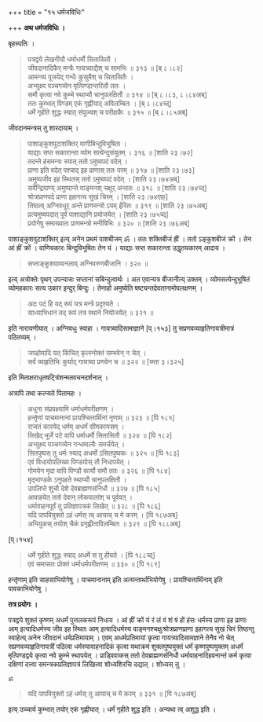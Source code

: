 +++
title = "१५ धर्मजविधिः"

+++
**अथ धर्मजविधिः ।**

बृहस्पतिः ।


> पत्रद्वये लेखनीयौ धर्माधर्मौ सितासितौ ।  
> जीवदानादिकैर् मन्त्रैः गायत्र्याद्यैश् च सामभिः ॥ ३१३ ॥ [ब् ८।८२]  
> आमन्त्र्य पूजयेद् गन्धैः कुसुमैश् च सितासितैः ।  
> अभ्युक्ष्य पञ्चगव्येन मृत्पिण्डान्तरितौ ततः ।  
> समौ कृत्वा नवे कुम्भे स्थाप्यौ चानुपलक्षितौ ॥ ३१४ ॥ [ब् ८।८३, ८।८४अब्]  
> ततः कुम्भात् पिण्डम् एकं गृह्णीयाद् अविलम्बितः । [ब् ८।८४च्द्]  
> धर्मे गृहीते शुद्धः स्यात् संपूज्यश् च परीक्षकैः ॥ ३१५ ॥ [ब् ८।८५अब्]

जीवदानमन्त्रस् तु शारदायाम् ।


> पाशाङ्कुशपुटाशक्तिर् वाणीबिन्दुविभूषिता ।  
> याद्याः सप्त सकारान्ता व्योम सत्येन्दुसंयुतम् । ३१६ ॥ [शाति २३।७२]  
> तदन्ते हंसमन्त्रः स्यात् ततो ऽमुष्यपदं वदेत् ।  
> प्राणा इति वदेत् पश्चाद् इह प्राणास् ततः परम् ॥ ३१७ ॥ [शाति २३।७३]  
> अमुष्यजीव इह स्थितस् ततो ऽमुष्यपदं वदेत् । [शाति २३।७४अब्]  
> सर्वेन्द्रियाण्य् अमुष्यान्ते वाङ्मनश् चक्षुर् अन्ततः ॥ ३१८ ॥ [शाति २३।७४च्द्]  
> श्रोत्रघ्राणपदे प्राणा इहागत्य सुखं चिरम् । [शाति २३।७४एफ़्]  
> तिष्ठत्व् अग्निवधूर् अन्ते प्राणमन्त्रो ऽयम् ईरितः ॥ ३१९ ॥ [शाति २३।७५अब्]  
> प्रत्यमुष्यपदात् पूर्वं पाशाद्यानि प्रयोजयेत् । [शाति २३।७५च्द्]  
> प्रयोगेषु समाख्यातः प्राणमन्त्रो मनीषिभिः ॥ ३२० ॥ [शाति २३।७६अब्]

पाशाङ्कुशपुटाशक्तिर् इत्य् अनेन प्रथमं पाशबीजम् ॐ । ततः शक्तिबीजं ह्रीं । ततो ऽङ्कुशबीजं क्रों । तेन आं ह्रीं क्रों । वाणियकारः बिन्दुविभूषितः तेन यं । याद्याः सप्त सकारान्ता उद्धृतयकारम् आदाय ।


> सप्ताङ्कुशवाय्वनलाव् अग्निवरुणबीजानि । ३२० ॥

इत्य् अत्रोक्तेः पृथग् उपन्यासः सप्तानां सबिन्दुत्वार्थः । अत एवान्यत्र बीजानीत्य् उक्तम् । व्योमसत्येन्दुभूषितं व्योमहकारः सत्य उकार इन्दुर् बिन्दुः । तेनाहों अमुष्येति षष्ट्यन्तदेवतानामोपलक्षणम् ।


> अदः पदं हि यद् रूपं यत्र मन्त्रे प्रदृश्यते ।  
> साध्याभिधानं तद् रूपं तत्र स्थाने नियोजयेत् ॥ ३२१ ॥

इति नारायणीयात् । अग्निवधुः स्वाहा । गायत्र्यादिसामाज्ञाने [प्।१५३] तु सप्रणवव्याहृतिगायत्रीमात्रं पठितव्यम् ।


> जपहोमादि यत् किंचित् कृत्स्नोक्तं सम्भवेन् न चेत् ।  
> सर्वं व्याहृतिभिः कुर्याद् गायत्र्या प्रणवेन च ॥ ३२२ ॥ [य्म्ता ३।३२५]

इति मिताक्षराधृतषट्त्रिंशन्मतवचनदर्शनात् ।

अत्रापि तथा कल्प्यते पितामहः ।


> अधुना संप्रवक्ष्यामि धर्माधर्मपरीक्षणम् ।  
> हन्तृ̄णां याचमानानां प्रायश्चित्तार्थिनां नृणाम् ॥ ३२३ ॥ [पि १८१]  
> राजतं कारयेद् धर्मम् अधर्मं सीमकायसम् ।  
> लिखेद् भूर्जे पटे वापि धर्माधर्मौ सितासितौ ॥ ३२४ ॥ [पि १८२]  
> अभ्युक्ष्य पञ्चगव्येन गन्धमाल्यैः समर्चयेत् ।  
> सितपुष्पस् तु धर्मः स्याद् अधर्मो ऽसितपुष्पकः ॥ ३२५ ॥ [पि १८३]  
> एवं विधायोपलिख्य पिण्डयोस् तौ निधापयेत् ।  
> गोमयेन मृदा वापि पिण्डौ कार्यौ समौ ततः ॥ ३२६ ॥ [पि १८४]  
> मृद्भाण्डके ऽनुपहते स्थाप्यौ चानुपलक्षितौ ।  
> उपलिप्ते शुचौ देशे देवब्राह्मणसंनिधौ ॥ ३२७ ॥ [पि १८५]  
> आवाहयेत् ततो देवान् लोकपालांश् च पूर्ववत् ।  
> धर्मावाहनपूर्वं तु प्रतिज्ञापत्रकं लिखेत् ॥ ३२८ ॥ [पि १८६]  
> यदि पापवियुक्तो ऽहं धर्मस् त्व् आयाच् च मे करम् । [पि १८७अब्]  
> अभियुकस् तयोश् चैकं प्रगृह्णीताविलम्बितः ॥ ३२९ ॥ [पि १८८अब्]

[प्।१५४]


> धर्मे गृहीते शुद्धः स्याद् अधर्मे स तु हीयते । [पि १८८च्द्]  
> एवं समासतः प्रोक्तं धर्माधर्मपरीक्षणम् ॥ ३३० ॥ [पि १८९]

हन्तृ̄णाम् इति साहसाभियोगेषु । याचमानानाम् इति अत्यन्तार्थाभियोगेषु । प्रायश्चित्तार्थिनाम् इति पावकाभियोगेषु ।

**तत्र प्रयोगः ।**

पत्रद्वये शुक्लं कृष्णम् अधर्मं पुत्तलकरूपं निधाय । आं ह्रीं क्रों यं रं लं वं शं षं हों हंसः धर्मस्य प्राणा इह प्राणाः आम् इत्यादिधर्मस्य जीव इह स्थितः आम् इत्यादिधर्मस्य वाङ्मनश्चक्षुःश्रोत्रघ्राणप्राणा इहागत्य सुखं चिरं तिष्ठन्तु स्वाहेत्य् अनेन जीवदानं धर्मप्रतिमायाम् । एवम् अधर्मप्रतिमायां कृत्वा गायत्र्यादिसामज्ञाने तेनैव नो चेत् सप्रणवव्याहृतिगायत्रीं पठित्वा धर्मस्यावाहनादिकं कृत्वा यथाक्रमं शुक्लपुष्पयुक्तं धर्मं कृष्णपुष्पयुक्तम् अधर्मं मृत्पिण्डद्वये कृत्वा नवे कुम्भे स्थापयेत् । प्राड्विवाकस् ततो देवब्राह्मणसंनिधौ धर्मावाहनादिहवनान्तं कर्म कृत्वा दक्षिणां दत्त्वा समन्त्रकप्रतिज्ञापत्रं लिखित्वा शोध्यशिरसि दद्यात् । शोध्यस् तु ।


    ॐ


> यदि पापवियुक्तो ऽहं धर्मस् तु आयाच् च मे करम् ॥ ३३१ ॥ [पि १८७अब्]

इत्य् उच्चार्य कुम्भात् तयोर् एकं गृह्णीयात् । धर्मं गृहीते शुद्ध इति । अन्यथा त्व् अशुद्ध इति ।

